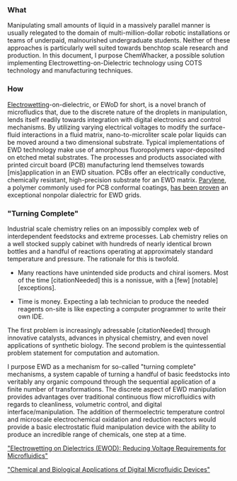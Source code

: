 ### What

Manipulating small amounts of liquid in a massively parallel manner is usually relegated to the domain of multi-million-dollar robotic installations or teams of underpaid, malnourished undergraduate students. 
Neither of these approaches is particularly well suited towards benchtop scale research and production. 
In this document, I purpose ChemWhacker, a possible solution implementing Electrowetting-on-Dielectric technology using COTS technology and manufacturing techniques. 

### How

[Electrowetting](http://doc.utwente.nl/54091/1/electrowetting.pdf)-on-dielectric, or EWoD for short, is a novel branch of microfludics that, due to the discrete nature of the droplets in manipulation, lends itself readily towards integration with digital electronics and control mechanisms. 
By utilizing varying electrical voltages to modify the surface-fluid interactions in a fluid matrix, nano-to-microliter scale polar liquids can be moved around a two dimensional substrate. 
Typical implementations of EWD technology make use of amorphous fluoropolymers vapor-deposited on etched metal substrates. 
The processes and products associated with printed circuit board (PCB) manufacturing lend themselves towards [mis]application in an EWD situation. 
PCBs offer an electrically conductive, chemically resistant, high-precision substrate for an EWD matrix. 
[Parylene](http://www.nbtc.cornell.edu/facilities/downloads/Parylene%20Information%20Sheets.pdf), a polymer commonly used for PCB conformal coatings, [has been proven](http://secs.ceas.uc.edu/devices/Downloads/Documents/Publications/Reliable%20and%20low-voltage%20electrowetting%20on%20thin%20Parylene%20films.pdf) an exceptional nonpolar dialectric for EWD grids.

### "Turning Complete" 

Industrial scale chemistry relies on an impossibly complex web of interdependent feedstocks and extreme processes. 
Lab chemistry relies on a well stocked supply cabinet with hundreds of nearly identical brown bottles and a handful of reactions operating at approximately standard temperature and pressure. 
The rationale for this is twofold. 

* Many reactions have unintended side products and chiral isomers. Most of the time [citationNeeded] this is a nonissue, with a [few] [notable] [exceptions].

* Time is money. Expecting a lab technician to produce the needed reagents on-site is like expecting a computer programmer to write their own IDE.

The first problem is increasingly adressable [citationNeeded] through innovative catalysts, advances in physical chemistry, and even novel applications of synthetic biology. 
The second problem is the quintessential problem statement for computation and automation. 

I purpose EWD as a mechanism for so-called "turning complete" mechanisms, a system capable of turning a handful of basic feedstocks into veritably any organic compound through the sequential application of a finite number of transformations. 
The discrete aspect of EWD manipulation provides advantages over traditional continuous flow microfluidics with regards to cleanliness, volumetric control, and digital interface/manipulation. 
The addition of thermoelectric temperature control and microscale electrochemical oxidation and reduction reactors would provide a basic electrostatic fluid manipulation device with the ability to produce an incredible range of chemicals, one step at a time.  

["Electrowetting on Dielectrics (EWOD): Reducing Voltage Requirements for Microfluidics"](http://www.ag.arizona.edu/research/biosensors/acs01b.pdf)

["Chemical and Biological Applications of Digital Microfluidic Devices"](http://microfluidics.ee.duke.edu/documents/ieee07.pdf)

